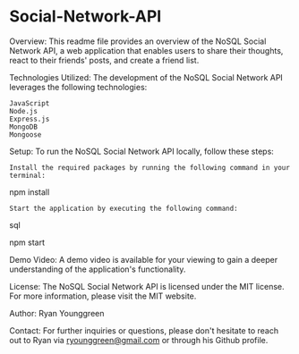 # Social-Network-API

Overview:
This readme file provides an overview of the NoSQL Social Network API, a web application that enables users to share their thoughts, react to their friends' posts, and create a friend list.

Technologies Utilized:
The development of the NoSQL Social Network API leverages the following technologies:

    JavaScript
    Node.js
    Express.js
    MongoDB
    Mongoose

Setup:
To run the NoSQL Social Network API locally, follow these steps:

    Install the required packages by running the following command in your terminal:

npm install

    Start the application by executing the following command:

sql

npm start

Demo Video:
A demo video is available for your viewing to gain a deeper understanding of the application's functionality.

License:
The NoSQL Social Network API is licensed under the MIT license. For more information, please visit the MIT website.

Author:
Ryan Younggreen

Contact:
For further inquiries or questions, please don't hesitate to reach out to Ryan via ryounggreen@gmail.com or through his Github profile.